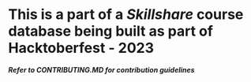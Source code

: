 # This is a part of a *Skillshare* course database being built as part of Hacktoberfest - 2023
***Refer to CONTRIBUTING.MD for contribution guidelines***
